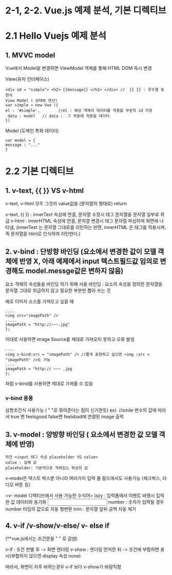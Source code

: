 2-1, 2-2. Vue.js 예제 분석, 기본 디렉티브
====================

# 2.1 Hello Vuejs 예제 분석
## 1. MVVC model

Vue에서 Model을 변경하면 ViewModel 객체를 통해 HTML DOM 즉시 변경

View(유저 인터페이스) 

	<div id = "simple"> <h2> {{message}} </h2> </div> //  {{ }} : 콧수염 표현식
	View Model ( 상태와 연산)
	var simple = new Vue ({
 	el : '#simple',        //el : 해당 객체의 데이터를 적용할 부분의 id 지정
	 data : model 	// data :  그 부분에 적용할 데이터
	}) 

Model (도메인 특화 데이터) 

	var model = {
	message : "..."
	}

#  2.2 기본 디렉티브
## 1. v-text, {{ }} VS v-html
v-text, v-html 모두 그것의 value값을 (문자열의 형태로) return

v-text, {{ }} : innerText 속성에 연결, 문자열 수정시 태그 문자열을 문자열 일부로 취급
v-html : innerHTML 속성에 연결, 문자열 변경시 태그 문자열 파싱하여 화면에 나타냄,
(innerText 는 문자열 그대로를 리턴하는 반면, innerHTML 은 태그를 적용시켜, 즉 문자열을 html로 인식하여 리턴한다.)


## 2. v-bind : 단방향 바인딩 (요소에서 변경한 값이 모델 객체에 반영 X, 아래 예제에서 input 텍스트필드값 임의로 변경해도 model.messge값은 변하지 않음)

요소 객체의 속성들을 바인딩 하기 위해 사용
바인딩 : 요소의 속성을 정의한 문자열을 문자열 그대로 취급하지 않고 필요한 부분만 뽑아 쓰는 것

예로 이미지 소스를 가져오고 싶을 때

	....
	<img src="imagePath" />
	.....
	imagePath = "http://~~~.jpg"
	};

이대로 사용하면 image Source를 제대로 가져오지 못하고 오류 발생

	....
	<img v-bind:src = "imagePath" /> //짧게 표현하고 싶으면 <img :src = "imagePath" />도 가능
	....
	imagePath = "http:// ~~~ .jpg
	};

처럼 v-bind를 사용하면 제대로 가져올 수 있음

### v-bind 응용

삼항조건식 사용가능 ( " "로 묶어준다는 점이 신기한듯)
ex)
	<img :src = "smile ? feelsgood : feelsbad" /> //smile 변수의 값에 따라서 true 면 feelsgood false면 feelsbad에 연결된 image 출력

##  3. v-model : 양방향 바인딩 ( 요소에서 변경한 값 모델 객체에 반영)

	막간 <input 태그 속성 placeholder VS value>
	value : 실제 값 
	placeholder: 기본적으로 적혀있는 허상의 값

v-model은 텍스트 박스뿐 아니라 여러가지 입력 폼 필드에서도 사용가능
(체크박스, 라디오 버튼 등)
 
<v- model 디렉티브에서 사용 가능한 수식어>
lazy : 입력폼에서 이벤트 바랭시 입력한 값 데이터와 동기화
	<input type = "text" v-model.lazy ="name" />
number : 숫자가 입력될 경우 number 타입의 값으로 자동 형변환
trim : 문자열 앞뒤 공백 자동 제거

## 4. v-if /v-show/v-else/ v- else if
(**vue.js에서는 조건문을  " " 로 감쌈)

v-if : 조건 판별 후 -> 화면 렌더링
v-show : 렌더링 먼저한 뒤 -> 조건에 부합하면 표시(부합하지 않으면 display 속성 none)

따라서, 화면이 자주 바뀌는경우 v-if 보다 v-show가 바람직함


